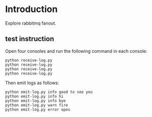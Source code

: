 # Introduction

Explore rabbitmq fanout.

## test instruction

Open four consoles and run the following command in each console:

    python receive-log.py
    python receive-log.py
    python receive-log.py
    python receive-log.py

Then emit logs as follows:

    python emit-log.py info good to see you
    python emit-log.py info hi
    python emit-log.py info bye
    python emit-log.py warn fire
    python emit-log.py error opos
